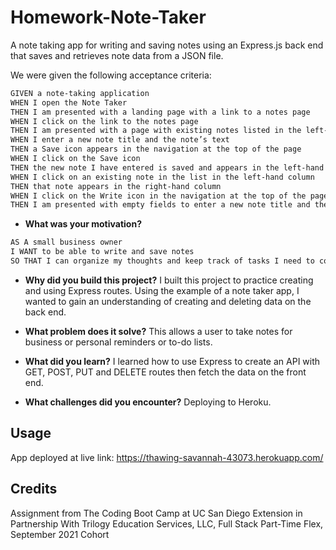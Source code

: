 # Homework-Note-Taker
A note taking app for writing and saving notes using an Express.js back end that saves and retrieves note data from a JSON file.

We were given the following acceptance criteria:
```md
GIVEN a note-taking application
WHEN I open the Note Taker
THEN I am presented with a landing page with a link to a notes page
WHEN I click on the link to the notes page
THEN I am presented with a page with existing notes listed in the left-hand column, plus empty fields to enter a new note title and the note’s text in the right-hand column
WHEN I enter a new note title and the note’s text
THEN a Save icon appears in the navigation at the top of the page
WHEN I click on the Save icon
THEN the new note I have entered is saved and appears in the left-hand column with the other existing notes
WHEN I click on an existing note in the list in the left-hand column
THEN that note appears in the right-hand column
WHEN I click on the Write icon in the navigation at the top of the page
THEN I am presented with empty fields to enter a new note title and the note’s text in the right-hand column

```
- **What was your motivation?**
```md
AS A small business owner
I WANT to be able to write and save notes
SO THAT I can organize my thoughts and keep track of tasks I need to complete

```
  
- **Why did you build this project?**
I built this project to practice creating and using Express routes. Using the example of a note taker app, I wanted to gain an understanding of creating and deleting data on the back end.

- **What problem does it solve?**
This allows a user to take notes for business or personal reminders or to-do lists.

- **What did you learn?**
I learned how to use Express to create an API with GET, POST, PUT and DELETE routes then fetch the data on the front end.

- **What challenges did you encounter?**
Deploying to Heroku.

 
 ## Usage
 App deployed at live link: https://thawing-savannah-43073.herokuapp.com/


## Credits  
Assignment from The Coding Boot Camp at UC San Diego Extension in Partnership With Trilogy Education Services, LLC, Full Stack Part-Time Flex, September 2021 Cohort


